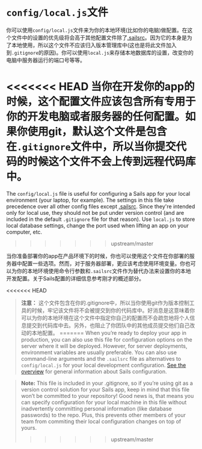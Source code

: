 # `config/local.js`文件
你可以使用`config/local.js`文件来为你的本地环境(比如你的电脑)做配置。在这个文件中的设置的优先级将会高于其他配置文件除了[.sailsrc](http://sailsjs.org/documentation/concepts/Configuration/usingsailsrcfiles.html)。因为它的本身是为了本地使用，所以这个文件不应该归入版本管理库中(这也是将此文件加入到`.gitignore`的原因)。你可以使用`local.js`来存储本地数据库的设置，改变你的电脑中服务器运行的端口号等等。

<<<<<<< HEAD
当你在开发你的app的时候，这个配置文件应该包含所有专用于你的开发电脑或者服务器的任何配置。如果你使用git，默认这个文件是包含在`.gitignore`文件中，所以当你提交代码的时候这个文件不会上传到远程代码库中。
=======
The `config/local.js` file is useful for configuring a Sails app for your local environment (your laptop, for example).  The settings in this file take precedence over all other config files except [.sailsrc](http://sailsjs.com/documentation/concepts/Configuration/usingsailsrcfiles.html).  Since they're intended only for local use, they should not be put under version control (and are included in the default `.gitignore` file for that reason).  Use `local.js` to store local database settings, change the port used when lifting an app on your computer, etc.
>>>>>>> upstream/master

当你准备部署你的app在产品环境下的时候，你也可以使用这个文件在你部署的服务器中配置一些选项。然而，对于服务器部署，更应该考虑使用环境变量。你也可以为你的本地环境使用命令行参数和`.sailsrc`文件作为替代办法来设置你的本地开发配置。关于Sails配置的详细信息参考刚才的概述部分。

<<<<<<< HEAD
> **注意：** 这个文件包含在你的.gitignore中，所以当你使用git作为版本控制工具的时候，牢记该文件将不会被提交到你的代码库中。好消息是这意味着你可以为你的本地环境在这个文件中指定你自己的配置而不会疏忽地将个人信息提交到代码库中去。另外，也阻止了你团队中的其他成员提交他们自己改动的本地配置。
=======
When you&rsquo;re ready to deploy your app in production, you can also use this file for configuration options on the server where it will be deployed.  However, for server deployments, environment variables are usually preferable.  You can also use command-line arguments and the `.sailsrc` file as alternatives to `config/local.js` for your local development configuration. [See the overview](http://sailsjs.com/documentation/concepts/Configuration) for general information about Sails configuration.

> **Note:** This file is included in your .gitignore, so if you&rsquo;re using git as a version control solution for your Sails app, keep in mind that this file won&rsquo;t be committed to your repository!
> Good news is, that means you can specify configuration for your local machine in this file without inadvertently committing personal information (like database passwords) to the repo.  Plus, this prevents other members of your team from commiting their local configuration changes on top of yours.
>>>>>>> upstream/master

<docmeta name="displayName" value="The local.js file">
